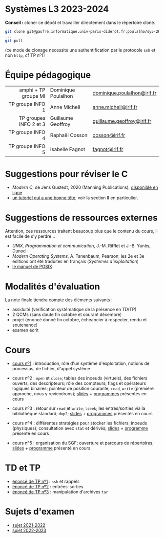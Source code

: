 Systèmes L3 2023-2024
=================

**Conseil :** cloner ce dépôt et travailler directement dans le répertoire cloné.

```bash
git clone git@gaufre.informatique.univ-paris-diderot.fr:poulalho/sy5-2023-2024.git
...
git pull
```
(ce mode de clonage nécessite une authentification par le protocole `ssh`
et non `http`, cf TP nº1)

# Équipe pédagogique

| | | |
|---:|---|---|
| amphi + TP groupe MI | Dominique Poulalhon | dominique.poulalhon@irif.fr |
| TP groupe INFO 1 | Anne Micheli | anne.micheli@irif.fr |
| TP groupes INFO 2 et 3 | Guillaume Geoffroy |  guillaume.geoffroy@irif.fr |
| TP groupe INFO 4 | Raphaël Cosson | cosson@irif.fr |
| TP groupe INFO 5 | Isabelle Fagnot | fagnot@irif.fr |


# Suggestions pour réviser le C

* _Modern C_, de Jens Gustedt, 2020 (Manning Publications), [disponible en
  ligne](https://modernc.gforge.inria.fr/)
* [un tutoriel qui a une bonne
  tête](https://zestedesavoir.com/tutoriels/755/le-langage-c-1/); voir la
  section II en particulier.

# Suggestions de ressources externes 

Attention, ces ressources traitent beaucoup plus que le contenu du cours,
il est facile de s'y perdre...

* _UNIX, Programmation et communication_, J.-M. Rifflet et J.-B. Yunès, Dunod
* _Modern Operating Systems_, A. Tanenbaum, Pearson; les 2e et 3e éditions ont été traduites en français (_Systèmes d'exploitation_)
* [le manuel de POSIX](https://pubs.opengroup.org/onlinepubs/9699919799/)


# Modalités d'évaluation

La note finale tiendra compte des éléments suivants :
* assiduité (vérification systématique de la présence en TD/TP)
* 2 QCMs (sans doute fin octobre et courant décembre)
* projet (énoncé donné fin octobre, échéancier à respecter, rendu et
  soutenance)
* examen écrit


# Cours

* [cours nº1](Cours/cours_1.pdf) : introduction, rôle d'un système
  d'exploitation, notions de processus, de fichier, d'appel système

* cours nº2 : `open` et `close`; 
  tables des inoeuds (virtuels), des fichiers ouverts, des descripteurs; 
  rôle des compteurs; 
  flags et opérateurs logiques binaires; 
  pointeur de position courante; 
  `read`, `write` (première approche, nous y reviendrons); 
  [slides](Cours/cours_2.pdf) + [programmes](Cours/code-cours-2) présentés en cours

* cours nº3 : retour sur `read` et `write`; `lseek`; les entrés/sorties 
  via la bibliothèque standard; `dup2`;
  [slides](Cours/cours_3.pdf) +
  [programmes](Cours/code-cours-3) présentés en cours

* cours nº4 : différentes stratégies pour stocker les fichiers; inoeuds
  (physiques); consultation avec `stat` et dérivés;
  [slides](Cours/cours_4.pdf) +
  [programme](Cours/code-cours-4) présenté en cours

* cours nº5 : organisation du SGF; ouverture et parcours de répertoires;
  [slides](Cours/cours_5.pdf) +
  [programme](Cours/code-cours-5) présenté en cours

# TD et TP

* [énoncé de TP nº1](TP/TP1/tp1.pdf) : `ssh` et rappels
* [énoncé de TP nº2](TP/TP1/tp2,md) : entrées-sorties
* [énoncé de TP nº3](TP/TP1/tp3.md) : manipulation d'archives `tar`


# Sujets d'examen

* [sujet 2021-2022](Examens/examen_2021-2022_session1_SY5.pdf)
* [sujet 2022-2023](Examens/examen_2022-2023_session1_SY5.pdf)

